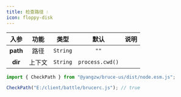```yaml
---
title: 检查路径 💧
icon: floppy-disk
---
```


入参|功能|类型|默认|说明
:-:|:-:|:-:|:-:|-
**path**|路径|`String`|`""`
**dir**|上下文|`String`|`process.cwd()`

```js
import { CheckPath } from "@yangzw/bruce-us/dist/node.esm.js";

CheckPath("E:/client/battle/brucerc.js"); // true
```